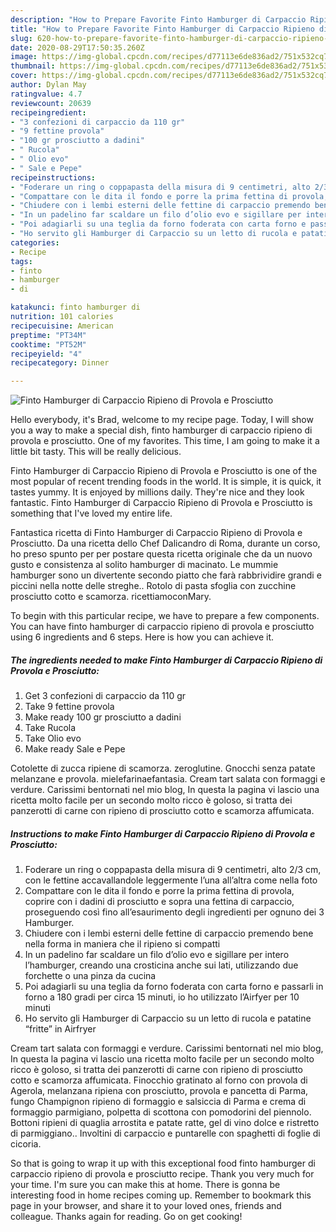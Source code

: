 ```yaml
---
description: "How to Prepare Favorite Finto Hamburger di Carpaccio Ripieno di Provola e Prosciutto"
title: "How to Prepare Favorite Finto Hamburger di Carpaccio Ripieno di Provola e Prosciutto"
slug: 620-how-to-prepare-favorite-finto-hamburger-di-carpaccio-ripieno-di-provola-e-prosciutto
date: 2020-08-29T17:50:35.260Z
image: https://img-global.cpcdn.com/recipes/d77113e6de836ad2/751x532cq70/finto-hamburger-di-carpaccio-ripieno-di-provola-e-prosciutto-recipe-main-photo.jpg
thumbnail: https://img-global.cpcdn.com/recipes/d77113e6de836ad2/751x532cq70/finto-hamburger-di-carpaccio-ripieno-di-provola-e-prosciutto-recipe-main-photo.jpg
cover: https://img-global.cpcdn.com/recipes/d77113e6de836ad2/751x532cq70/finto-hamburger-di-carpaccio-ripieno-di-provola-e-prosciutto-recipe-main-photo.jpg
author: Dylan May
ratingvalue: 4.7
reviewcount: 20639
recipeingredient:
- "3 confezioni di carpaccio da 110 gr"
- "9 fettine provola"
- "100 gr prosciutto a dadini"
- " Rucola"
- " Olio evo"
- " Sale e Pepe"
recipeinstructions:
- "Foderare un ring o coppapasta della misura di 9 centimetri, alto 2/3 cm, con le fettine accavallandole leggermente l’una all’altra come nella foto"
- "Compattare con le dita il fondo e porre la prima fettina di provola, coprire con i dadini di prosciutto e sopra una fettina di carpaccio, proseguendo così fino all’esaurimento degli ingredienti per ognuno dei 3 Hamburger."
- "Chiudere con i lembi esterni delle fettine di carpaccio premendo bene nella forma in maniera che il ripieno si compatti"
- "In un padelino far scaldare un filo d’olio evo e sigillare per intero l’hamburger, creando una crosticina anche sui lati, utilizzando due forchette o una pinza da cucina"
- "Poi adagiarli su una teglia da forno foderata con carta forno e passarli in forno a 180 gradi per circa 15 minuti, io ho utilizzato l’Airfyer per 10 minuti"
- "Ho servito gli Hamburger di Carpaccio su un letto di rucola e patatine “fritte” in Airfryer"
categories:
- Recipe
tags:
- finto
- hamburger
- di

katakunci: finto hamburger di 
nutrition: 101 calories
recipecuisine: American
preptime: "PT34M"
cooktime: "PT52M"
recipeyield: "4"
recipecategory: Dinner

---
```



![Finto Hamburger di Carpaccio Ripieno di Provola e Prosciutto](https://img-global.cpcdn.com/recipes/d77113e6de836ad2/751x532cq70/finto-hamburger-di-carpaccio-ripieno-di-provola-e-prosciutto-recipe-main-photo.jpg)

Hello everybody, it's Brad, welcome to my recipe page. Today, I will show you a way to make a special dish, finto hamburger di carpaccio ripieno di provola e prosciutto. One of my favorites. This time, I am going to make it a little bit tasty. This will be really delicious.

Finto Hamburger di Carpaccio Ripieno di Provola e Prosciutto is one of the most popular of recent trending foods in the world. It is simple, it is quick, it tastes yummy. It is enjoyed by millions daily. They're nice and they look fantastic. Finto Hamburger di Carpaccio Ripieno di Provola e Prosciutto is something that I've loved my entire life.

Fantastica ricetta di Finto Hamburger di Carpaccio Ripieno di Provola e Prosciutto. Da una ricetta dello Chef Dalicandro di Roma, durante un corso, ho preso spunto per per postare questa ricetta originale che da un nuovo gusto e consistenza al solito hamburger di macinato. Le mummie hamburger sono un divertente secondo piatto che farà rabbrividire grandi e piccini nella notte delle streghe.. Rotolo di pasta sfoglia con zucchine prosciutto cotto e scamorza. ricettiamoconMary.


To begin with this particular recipe, we have to prepare a few components. You can have finto hamburger di carpaccio ripieno di provola e prosciutto using 6 ingredients and 6 steps. Here is how you can achieve it.

<!--inarticleads1-->

##### The ingredients needed to make Finto Hamburger di Carpaccio Ripieno di Provola e Prosciutto:

1. Get 3 confezioni di carpaccio da 110 gr
1. Take 9 fettine provola
1. Make ready 100 gr prosciutto a dadini
1. Take  Rucola
1. Take  Olio evo
1. Make ready  Sale e Pepe


Cotolette di zucca ripiene di scamorza. zeroglutine. Gnocchi senza patate melanzane e provola. mielefarinaefantasia. Cream tart salata con formaggi e verdure. Carissimi bentornati nel mio blog, In questa la pagina vi lascio una ricetta molto facile per un secondo molto ricco è goloso, si tratta dei panzerotti di carne con ripieno di prosciutto cotto e scamorza affumicata. 

<!--inarticleads2-->

##### Instructions to make Finto Hamburger di Carpaccio Ripieno di Provola e Prosciutto:

1. Foderare un ring o coppapasta della misura di 9 centimetri, alto 2/3 cm, con le fettine accavallandole leggermente l’una all’altra come nella foto
1. Compattare con le dita il fondo e porre la prima fettina di provola, coprire con i dadini di prosciutto e sopra una fettina di carpaccio, proseguendo così fino all’esaurimento degli ingredienti per ognuno dei 3 Hamburger.
1. Chiudere con i lembi esterni delle fettine di carpaccio premendo bene nella forma in maniera che il ripieno si compatti
1. In un padelino far scaldare un filo d’olio evo e sigillare per intero l’hamburger, creando una crosticina anche sui lati, utilizzando due forchette o una pinza da cucina
1. Poi adagiarli su una teglia da forno foderata con carta forno e passarli in forno a 180 gradi per circa 15 minuti, io ho utilizzato l’Airfyer per 10 minuti
1. Ho servito gli Hamburger di Carpaccio su un letto di rucola e patatine “fritte” in Airfryer


Cream tart salata con formaggi e verdure. Carissimi bentornati nel mio blog, In questa la pagina vi lascio una ricetta molto facile per un secondo molto ricco è goloso, si tratta dei panzerotti di carne con ripieno di prosciutto cotto e scamorza affumicata. Finocchio gratinato al forno con provola di Agerola, melanzana ripiena con prosciutto, provola e pancetta di Parma, fungo Champignon ripieno di formaggio e salsiccia di Parma e crema di formaggio parmigiano, polpetta di scottona con pomodorini del piennolo. Bottoni ripieni di quaglia arrostita e patate ratte, gel di vino dolce e ristretto di parmiggiano.. Involtini di carpaccio e puntarelle con spaghetti di foglie di cicoria. 

So that is going to wrap it up with this exceptional food finto hamburger di carpaccio ripieno di provola e prosciutto recipe. Thank you very much for your time. I'm sure you can make this at home. There is gonna be interesting food in home recipes coming up. Remember to bookmark this page in your browser, and share it to your loved ones, friends and colleague. Thanks again for reading. Go on get cooking!
